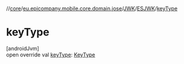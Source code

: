 //[core](../../../../index.md)/[eu.epicompany.mobile.core.domain.jose](../../index.md)/[JWK](../index.md)/[ESJWK](index.md)/[keyType](key-type.md)

# keyType

[androidJvm]\
open override val [keyType](key-type.md): [KeyType](../../-key-type/index.md)
